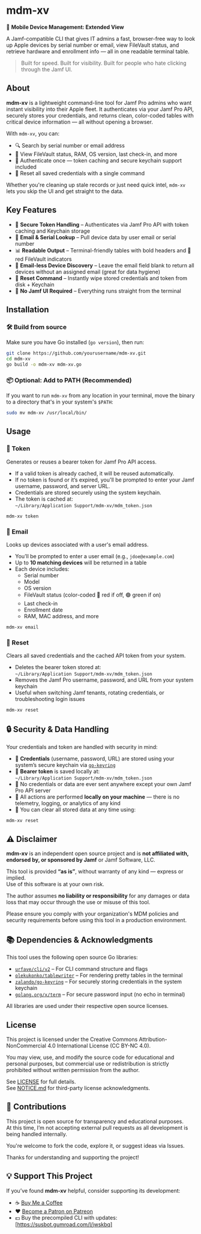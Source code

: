 # mdm-xv

📱 **Mobile Device Management: Extended View**

A Jamf-compatible CLI that gives IT admins a fast, browser-free way to look up Apple devices by serial number or email, view FileVault status, and retrieve hardware and enrollment info — all in one readable terminal table.

> Built for speed. Built for visibility. Built for people who hate clicking through the Jamf UI.

## About

**mdm-xv** is a lightweight command-line tool for Jamf Pro admins who want instant visibility into their Apple fleet. It authenticates via your Jamf Pro API, securely stores your credentials, and returns clean, color-coded tables with critical device information — all without opening a browser.

With `mdm-xv`, you can:

- 🔍 Search by serial number or email address
- 🧾 View FileVault status, RAM, OS version, last check-in, and more
- 🔐 Authenticate once — token caching and secure keychain support included
- 🧹 Reset all saved credentials with a single command

Whether you're cleaning up stale records or just need quick intel, `mdm-xv` lets you skip the UI and get straight to the data.

## Key Features

- 🔐 **Secure Token Handling** – Authenticates via Jamf Pro API with token caching and Keychain storage
- 📧 **Email & Serial Lookup** – Pull device data by user email or serial number
- 📊 **Readable Output** – Terminal-friendly tables with bold headers and 🔴 red FileVault indicators
- 📨 **Email-less Device Discovery** – Leave the email field blank to return all devices without an assigned email (great for data hygiene)
- 🧹 **Reset Command** – Instantly wipe stored credentials and token from disk + Keychain
- 💨 **No Jamf UI Required** – Everything runs straight from the terminal

## Installation

### 🛠 Build from source

Make sure you have Go installed (`go version`), then run:

```bash
git clone https://github.com/yourusername/mdm-xv.git
cd mdm-xv
go build -o mdm-xv mdm-xv.go
```  

### 📦 Optional: Add to PATH (Recommended)

If you want to run `mdm-xv` from any location in your terminal, move the binary to a directory that's in your system's `$PATH`:

```bash
sudo mv mdm-xv /usr/local/bin/

```
## Usage

### 🔐 Token

Generates or reuses a bearer token for Jamf Pro API access.

- If a valid token is already cached, it will be reused automatically.
- If no token is found or it’s expired, you'll be prompted to enter your Jamf username, password, and server URL.
- Credentials are stored securely using the system keychain.
- The token is cached at:  
  `~/Library/Application Support/mdm-xv/mdm_token.json`

```bash
mdm-xv token
```

### 📧 Email

Looks up devices associated with a user's email address.

- You’ll be prompted to enter a user email (e.g., `jdoe@example.com`)
- Up to **10 matching devices** will be returned in a table
- Each device includes:
    - Serial number
    - Model
    - OS version
    - FileVault status (color-coded 🔴 red if off, 🟢 green if on)
    - Last check-in
    - Enrollment date
    - RAM, MAC address, and more

```bash
mdm-xv email
```
### 🧹 Reset

Clears all saved credentials and the cached API token from your system.

- Deletes the bearer token stored at:  
  `~/Library/Application Support/mdm-xv/mdm_token.json`
- Removes the Jamf Pro username, password, and URL from your system keychain
- Useful when switching Jamf tenants, rotating credentials, or troubleshooting login issues

```bash
mdm-xv reset
```

## 🔒 Security & Data Handling

Your credentials and token are handled with security in mind:

- 🔐 **Credentials** (username, password, URL) are stored using your system’s secure keychain via [`go-keyring`](https://github.com/zalando/go-keyring)
- 🧾 **Bearer token** is saved locally at:  
  `~/Library/Application Support/mdm-xv/mdm_token.json`
- 📡 No credentials or data are ever sent anywhere except your own Jamf Pro API server
- 🧠 All actions are performed **locally on your machine** — there is no telemetry, logging, or analytics of any kind
- 🧹 You can clear all stored data at any time using:

```bash
mdm-xv reset
```

## ⚠️ Disclaimer

**mdm-xv** is an independent open source project and is **not affiliated with, endorsed by, or sponsored by Jamf** or Jamf Software, LLC.

This tool is provided **“as is”**, without warranty of any kind — express or implied.  
Use of this software is at your own risk.

The author assumes **no liability or responsibility** for any damages or data loss that may occur through the use or misuse of this tool.

Please ensure you comply with your organization's MDM policies and security requirements before using this tool in a production environment.

## 📚 Dependencies & Acknowledgments

This tool uses the following open source Go libraries:

- [`urfave/cli/v2`](https://github.com/urfave/cli) – For CLI command structure and flags
- [`olekukonko/tablewriter`](https://github.com/olekukonko/tablewriter) – For rendering pretty tables in the terminal
- [`zalando/go-keyring`](https://github.com/zalando/go-keyring) – For securely storing credentials in the system keychain
- [`golang.org/x/term`](https://pkg.go.dev/golang.org/x/term) – For secure password input (no echo in terminal)

All libraries are used under their respective open source licenses.

## License

This project is licensed under the Creative Commons Attribution-NonCommercial 4.0 International License (CC BY-NC 4.0).

You may view, use, and modify the source code for educational and personal purposes, but commercial use or redistribution is strictly prohibited without written permission from the author.

See [LICENSE](./LICENSE) for full details.  
See [NOTICE.md](./NOTICE.md) for third-party license acknowledgments.

## 🤝 Contributions

This project is open source for transparency and educational purposes.  
At this time, I’m not accepting external pull requests as all development is being handled internally.

You're welcome to fork the code, explore it, or suggest ideas via Issues.

Thanks for understanding and supporting the project!


## 💡 Support This Project

If you’ve found **mdm-xv** helpful, consider supporting its development:

- ☕ [Buy Me a Coffee](https://buymeacoffee.com/YOURHANDLE)
- ❤️ [Become a Patron on Patreon](https://patreon.com/YOURHANDLE)
- 💵 Buy the precompiled CLI with updates: [https://susbot.gumroad.com/l/jwskbq]

